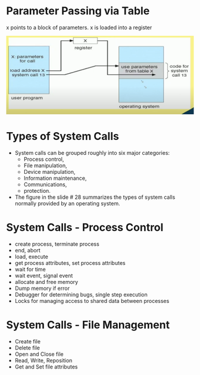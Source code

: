 # Parameter Passing via Table
x points to a block of parameters. x is loaded into a register

![Parameter](image-22.png)


# Types of System Calls
* System calls can be grouped roughly into six major categories:
    * Process control,
    * File manipulation,
    * Device manipulation,
    * Information maintenance,
    * Communications,
    * protection.
* The figure in the slide # 28 summarizes the types of system
calls normally provided by an operating system.

# System Calls - Process Control
* create process, terminate process
* end, abort
* load, execute
* get process attributes, set process attributes
* wait for time
* wait event, signal event
* allocate and free memory
* Dump memory if error
* Debugger for determining bugs, single step
execution
* Locks for managing access to shared data between processes

# System Calls - File Management
* Create file
* Delete file
* Open and Close file
* Read, Write, Reposition
* Get and Set file attributes